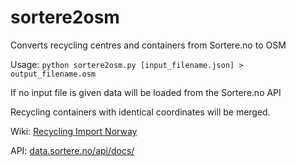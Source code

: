 # sortere2osm
Converts recycling centres and containers from Sortere.no to OSM

Usage: <code>python sortere2osm.py [input_filename.json] > output_filename.osm</code>

If no input file is given data will be loaded from the Sortere.no API

Recycling containers with identical coordinates will be merged.

Wiki: [Recycling Import Norway](https://wiki.openstreetmap.org/wiki/Import/Catalogue/Recycling_Import_Norway)

API: [data.sortere.no/api/docs/](http://data.sortere.no/api/docs/)
